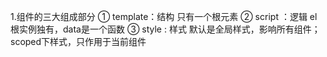 1.组件的三大组成部分
① template：结构 只有一个根元素
② script ：逻辑  el根实例独有，data是一个函数
③ style : 样式  默认是全局样式，影响所有组件；scoped下样式，只作用于当前组件